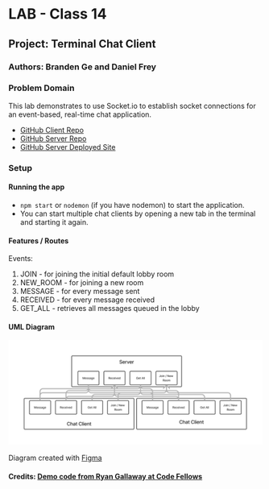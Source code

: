 # LAB - Class 14

## Project: Terminal Chat Client

### Authors: Branden Ge and Daniel Frey

### Problem Domain

This lab demonstrates to use Socket.io to establish socket connections for an event-based, real-time chat application.

- [GitHub Client Repo](https://github.com/brandenge/terminal-chat-client)
- [GitHub Server Repo](https://github.com/DSFrey/terminal-chat-server/tree/main)
- [GitHub Server Deployed Site](https://terminal-chat-frey-ge.herokuapp.com/)

### Setup

#### Running the app

- `npm start` or `nodemon` (if you have nodemon) to start the application.
- You can start multiple chat clients by opening a new tab in the terminal and starting it again.

#### Features / Routes

Events:

1) JOIN - for joining the initial default lobby room
2) NEW_ROOM - for joining a new room
3) MESSAGE - for every message sent
4) RECEIVED - for every message received
5) GET_ALL - retrieves all messages queued in the lobby

#### UML Diagram

![UML Diagram](uml14.png)

Diagram created with [Figma](https://www.figma.com/)

#### Credits: [Demo code from Ryan Gallaway at Code Fellows](https://github.com/codefellows/seattle-code-javascript-401d48/tree/main/class-13/inclass-demo)
